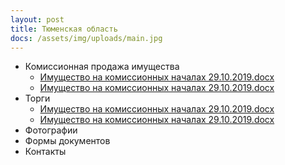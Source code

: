 ```yaml
---
layout: post
title: Тюменская область
docs: /assets/img/uploads/main.jpg
---
```

* Комиссионная продажа имущества
  - [Имущество на комиссионных началах 29.10.2019.docx](https://drive.google.com/file/d/1i5RIc0dq_zOBOI8mkEwA2pfvEXvuSUac/view?usp=sharing)
  - [Имущество на комиссионных началах 29.10.2019.docx](https://drive.google.com/file/d/1i5RIc0dq_zOBOI8mkEwA2pfvEXvuSUac/view?usp=sharing)
* Торги
  - [Имущество на комиссионных началах 29.10.2019.docx](https://drive.google.com/file/d/1i5RIc0dq_zOBOI8mkEwA2pfvEXvuSUac/view?usp=sharing)
  - [Имущество на комиссионных началах 29.10.2019.docx](https://drive.google.com/file/d/1i5RIc0dq_zOBOI8mkEwA2pfvEXvuSUac/view?usp=sharing)
* Фотографии
* Формы документов
* Контакты
